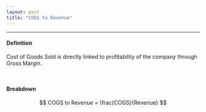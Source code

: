 ```yaml
---
layout: post
title: "COGS to Revenue"
---
```







------

#### __Definition__

Cost of Goods Sold is directly linked to profitability of the company through Gross Margin.

<br>

#### __Breakdown__

$$ COGS to Revenue = \frac{COGS}{Revenue} $$

<br>
